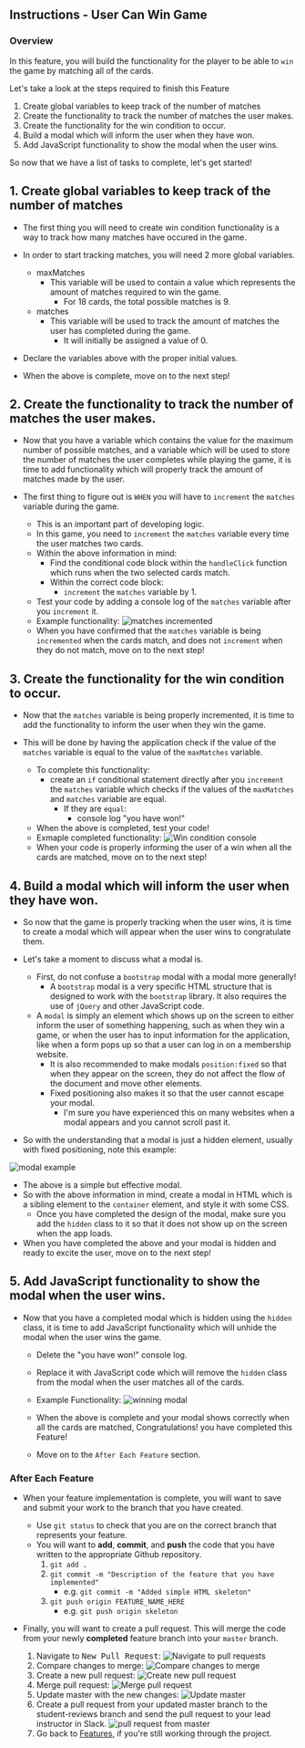 Instructions - User Can Win Game
--

### Overview

In this feature, you will build the functionality for the player to be able to `win` the game by matching all of the cards.

Let's take a look at the steps required to finish this Feature

1. Create global variables to keep track of the number of matches
2. Create the functionality to track the number of matches the user makes.
3. Create the functionality for the win condition to occur.
4. Build a modal which will inform the user when they have won.
5. Add JavaScript functionality to show the modal when the user wins.

So now that we have a list of tasks to complete, let's get started!

## 1. Create global variables to keep track of the number of matches

- The first thing you will need to create win condition functionality is a way to track how many matches have occured in the game.

- In order to start tracking matches, you will need 2 more global variables.
    - maxMatches
        - This variable will be used to contain a value which represents the amount of matches required to win the game.
            - For 18 cards, the total possible matches is 9.
    - matches
        - This variable will be used to track the amount of matches the user has completed during the game.
            - It will initially be assigned a value of 0.
- Declare the variables above with the proper initial values.
- When the above is complete, move on to the next step!

## 2. Create the functionality to track the number of matches the user makes.

- Now that you have a variable which contains the value for the maximum number of possible matches, and a variable which will be used to store the number of matches the user completes while playing the game, it is time to add functionality which will properly track the amount of matches made by the user.

- The first thing to figure out is `WHEN` you will have to `increment` the `matches` variable during the game.
    - This is an important part of developing logic.
    - In this game, you need to `increment` the `matches` variable every time the user matches two cards.
    - Within the above information in mind:
        - Find the conditional code block within the `handleClick` function which runs when the two selected cards match.
        - Within the correct code block:
            - `increment` the `matches` variable by 1.
    - Test your code by adding a console log of the `matches` variable after you `increment` it.
    - Example functionality:
    ![matches incremented](../feature-gifs/matches-increment.gif)
    - When you have confirmed that the `matches` variable is being `incremented` when the cards match, and does not `increment` when they do not match, move on to the next step!

## 3. Create the functionality for the win condition to occur.

- Now that the `matches` variable is being properly incremented, it is time to add the functionality to inform the user when they win the game.

- This will be done by having the application check if the value of the `matches` variable is equal to the value of the `maxMatches` variable.
    - To complete this functionality:
        - create an `if` conditional statement directly after you `increment` the `matches` variable which checks if the values of the `maxMatches` and `matches` variable are equal.
            - If they are `equal`:
                - console log "you have won!"
    - When the above is completed, test your code!
    - Exmaple completed functionality:
    ![Win condition console](../feature-gifs/winning-console.gif)
    - When your code is properly informing the user of a win when all the cards are matched, move on to the next step!

## 4. Build a modal which will inform the user when they have won.

- So now that the game is properly tracking when the user wins, it is time to create a modal which will appear when the user wins to congratulate them.

- Let's take a moment to discuss what a modal is.
    - First, do not confuse a `bootstrap` modal with a modal more generally!
        - A `bootstrap` modal is a very specific HTML structure that is designed to work with the `bootstrap` library. It also requires the use of `jQuery` and other JavaScript code.
    - A `modal` is simply an element which shows up on the screen to either inform the user of something happening, such as when they win a game, or when the user has to input information for the application, like when a form pops up so that a user can log in on a membership website.
        - It is also recommended to make modals `position:fixed` so that when they appear on the screen, they do not affect the flow of the document and move other elements.
        - Fixed positioning also makes it so that the user cannot escape your modal.
            - I'm sure you have experienced this on many websites when a modal appears and you cannot scroll past it.
- So with the understanding that a modal is just a hidden element, usually with fixed positioning, note this example:

![modal example](../images/example-modal.png)
- The above is a simple but effective modal.
- So with the above information in mind, create a modal in HTML which is a sibling element to the `container` element, and style it with some CSS.
    - Once you have completed the design of the modal, make sure you add the `hidden` class to it so that it does not show up on the screen when the app loads.
- When you have completed the above and your modal is hidden and ready to excite the user, move on to the next step!

## 5. Add JavaScript functionality to show the modal when the user wins.

- Now that you have a completed modal which is hidden using the `hidden` class, it is time to add JavaScript functionality which will unhide the modal when the user wins the game.
    - Delete the "you have won!" console log.
    - Replace it with JavaScript code which will remove the `hidden` class from the modal when the user matches all of the cards.
    - Example Functionality:
    ![winning modal](../feature-gifs/winning-modal.gif)

    - When the above is complete and your modal shows correctly when all the cards are matched, Congratulations! you have completed this Feature!
    - Move on to the `After Each Feature` section.

### After Each Feature

- When your feature implementation is complete, you will want to save and submit your work to the branch that you have created.
  - Use `git status` to check that you are on the correct branch that represents your feature.
  - You will want to **add**, **commit**, and **push** the code that you have written to the appropriate Github repository.
    1. `git add .`
    2. `git commit -m "Description of the feature that you have implemented"`
       - e.g. `git commit -m "Added simple HTML skeleton"`
    3. `git push origin FEATURE_NAME_HERE`
       - e.g. `git push origin skeleton`

- Finally, you will want to create a pull request. This will merge the code from your newly **completed** feature branch into your `master` branch.

  1. Navigate to <kbd>New Pull Request</kbd>:
  ![Navigate to pull requests](../post-feature/navigate-to-pull-request.gif)
  2. Compare changes to merge:
  ![Compare changes to merge](../post-feature/compare-changes.gif)
  3. Create a new pull request:
  ![Create new pull request](../post-feature/create-pull-request.gif)
  4. Merge pull request:
  ![Merge pull request](../post-feature/merge-pull-request.gif)
  5. Update master with the new changes:
  ![Update master](../post-feature/pull-new-changes.gif)
  6. Create a pull request from your updated master branch to the student-reviews branch and send the pull request to your lead instructor in Slack.
![pull request from master](../post-feature/pull-request.gif)
  7. Go back to [Features](../../README.md#features), if you're still working through the project.
